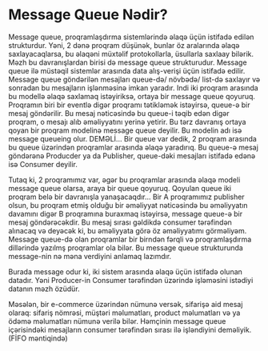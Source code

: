 # Message Queue Nədir?
Message queue, proqramlaşdırma sistemlərində əlaqə üçün istifadə edilən strukturdur. Yəni, 2 dənə
proqram düşünək, bunlar öz aralarında əlaqə saxlayacaqlarsa, bu əlaqəni müxtəlif
protokollarla, üsullarla saxlaay bilərik. Məzh bu davranışlardan birisi də message queue
strukturudur.
Message queue ilə müstəqil sistemlər arasında data alış-verişi üçün istifadə edilir.
Message queue göndərilən mesajları queue-də/ növbədə/ list-də saxlayır və sonradan bu
mesajların işlənməsinə imkan yaradır. Indi iki proqram arasında bu modellə əlaqə
saxlamaq istəyiriksə, ortaya bir message queue qoyuruq. Proqramın biri bir eventlə digər
proqramı tətikləmək istəyirsə, queue-ə bir mesaj göndərilir. Bu mesaj nəticəsində bu
queue-i təqib edən digər proqram, o mesajı alıb əməliyyatını yerinə yetirir.
Bu tərz davranış ortaya qoyan bir proqram modelinə message queue deyilir. Bu modelin
adı isə message queueing olur.
DEMƏLİ...
Bir queue var dedik, 2 proqram arasında bu queue üzərindən proqramlar arasında əlaqə
yaradırıq. Bu queue-ə mesaj göndərənə Producder ya da Publisher, queue-dəki
mesajları istifadə edənə isə Consumer deyilir.

Tutaq ki, 2 proqramımız var, əgər bu proqramlar arasında əlaqə modeli message queue
olarsa, araya bir queue qoyuruq. Qoyulan queue iki proqram belə bir davranışla
yanaşacaqdır...
Bir A proqramımız publisher olsun, bu proqram etmiş olduğu bir əməliyyat nəticəsində bu əməliyyatın
davamını digər B proqramına buraxmaq istəyirsə, message queue-ə bir mesaj
göndərəcəkdir. Bu mesaj sırası gəldikdə consumer tərəfindən alınacaq və deyəcək ki, bu
əməliyyata görə öz əməliyyatımı görməliyəm.
Message queue-də olan proqramlar bir birndən fərqli və proqramlaşdırma dillərində
yazılmş proqramlar ola bilər.
Bu message queue strukturunda message-nin nə məna verdiyini anlamaq lazımdır.

Burada message odur ki, iki sistem arasında əlaqə üçün istifadə olunan datadır. Yəni
Producer-in Consumer tərəfindən üzərində işləməsini istədiyi datanın məzh özüdür.

Məsələn, bir e-commerce üzərindən nümunə versək, sifarişə aid mesaj olaraq: sifariş
nömrəsi, müştəri məlumatları, product məlumatları və ya ödəmə məlumatları nümunə
verilə bilər.
Həmçinin message queue içərisindəki mesajların consumer tərəfindən sırası ilə işləndiyini
deməliyik. (FİFO məntiqində)
